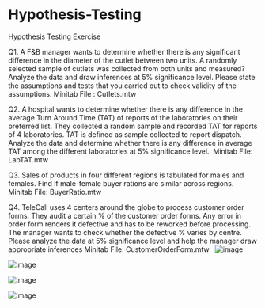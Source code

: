# Hypothesis-Testing
Hypothesis Testing Exercise

Q1. A F&B manager wants to determine whether there is any significant difference in the diameter of the cutlet between two units. A randomly selected sample of cutlets was collected from both units and measured? Analyze the data and draw inferences at 5% significance level. Please state the assumptions and tests that you carried out to check validity of the assumptions.
Minitab File : Cutlets.mtw

Q2. A hospital wants to determine whether there is any difference in the average Turn Around Time (TAT) of reports of the laboratories on their preferred list. They collected a random sample and recorded TAT for reports of 4 laboratories. TAT is defined as sample collected to report dispatch.
   Analyze the data and determine whether there is any difference in average TAT among the different laboratories at 5% significance level.
 Minitab File: LabTAT.mtw
 
 Q3. Sales of products in four different regions is tabulated for males and females. Find if male-female buyer rations are similar across regions.
Minitab File: BuyerRatio.mtw

 Q4. TeleCall uses 4 centers around the globe to process customer order forms. They audit a certain %  of the customer order forms. Any error in order form renders it defective and has to be reworked before processing.  The manager wants to check whether the defective %  varies by centre. Please analyze the data at 5% significance level and help the manager draw appropriate inferences
Minitab File: CustomerOrderForm.mtw
 
![image](https://github.com/Nikhilnagesh01/Hypothesis-Testing/assets/152181946/73137029-8045-48fe-9102-eb326c3815fd)

![image](https://github.com/Nikhilnagesh01/Hypothesis-Testing/assets/152181946/965f057e-531d-4daa-a8bf-af7490f86058)

![image](https://github.com/Nikhilnagesh01/Hypothesis-Testing/assets/152181946/22d258d6-734b-4eae-9de5-4262bf007823)

![image](https://github.com/Nikhilnagesh01/Hypothesis-Testing/assets/152181946/9a0393d2-fde4-496b-83bd-d582df4f7f17)

